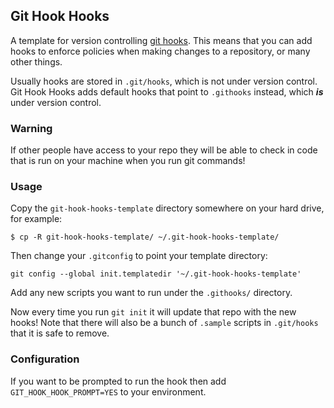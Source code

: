 ## Git Hook Hooks

A template for version controlling [git hooks](http://git-scm.com/docs/githooks). This means that you can add hooks to enforce policies when making changes to a repository, or many other things.

Usually hooks are stored in `.git/hooks`, which is not under version control. Git Hook Hooks adds default hooks that point to `.githooks` instead, which ***is*** under version control.

### Warning
If other people have access to your repo they will be able to check in code that is run on your machine when you run git commands!

### Usage
Copy the `git-hook-hooks-template` directory somewhere on your hard drive, for example:

    $ cp -R git-hook-hooks-template/ ~/.git-hook-hooks-template/

Then change your `.gitconfig` to point your template directory:

    git config --global init.templatedir '~/.git-hook-hooks-template'

Add any new scripts you want to run under the `.githooks/` directory.

Now every time you run `git init` it will update that repo with the new hooks! Note that there will also be a bunch of `.sample` scripts in `.git/hooks` that it is safe to remove.

### Configuration
If you want to be prompted to run the hook then add `GIT_HOOK_HOOK_PROMPT=YES` to your environment.

